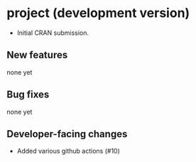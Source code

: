 # project (development version)

* Initial CRAN submission.

## New features

none yet

## Bug fixes

none yet

## Developer-facing changes

* Added various github actions (#10)

